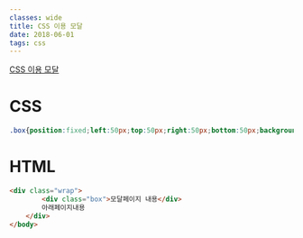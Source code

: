 ```yaml
---
classes: wide
title: CSS 이용 모달
date: 2018-06-01
tags: css
---
```


[CSS 이용 모달](../postdata/css-modal.html)

CSS
=====

```css
.box{position:fixed;left:50px;top:50px;right:50px;bottom:50px;background: #777;color:#fff;font-size: 100px;text-align: center;line-height: 200px;}
```

HTML
=====

```html
<div class="wrap">
        <div class="box">모달페이지 내용</div>
        아래페이지내용
    </div>
</body>
```
